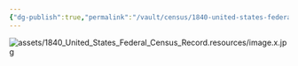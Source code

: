 ```yaml
---
{"dg-publish":true,"permalink":"/vault/census/1840-united-states-federal-census-record/","tags":["David-Nutter"]}
---
```


![assets/1840_United_States_Federal_Census_Record.resources/image.x.jpg](/img/user/assets/1840_United_States_Federal_Census_Record.resources/image.x.jpg)
